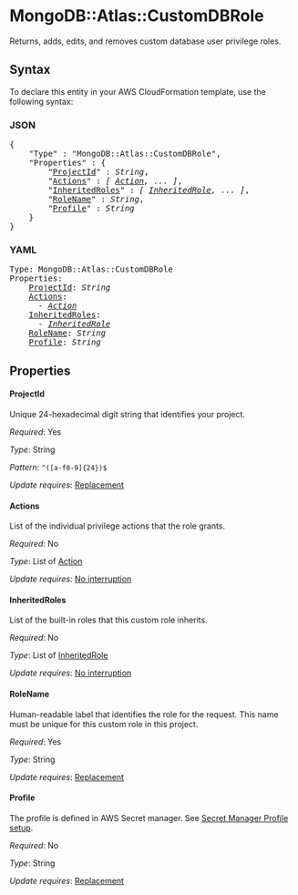 # MongoDB::Atlas::CustomDBRole

Returns, adds, edits, and removes custom database user privilege roles.

## Syntax

To declare this entity in your AWS CloudFormation template, use the following syntax:

### JSON

<pre>
{
    "Type" : "MongoDB::Atlas::CustomDBRole",
    "Properties" : {
        "<a href="#projectid" title="ProjectId">ProjectId</a>" : <i>String</i>,
        "<a href="#actions" title="Actions">Actions</a>" : <i>[ <a href="action.md">Action</a>, ... ]</i>,
        "<a href="#inheritedroles" title="InheritedRoles">InheritedRoles</a>" : <i>[ <a href="inheritedrole.md">InheritedRole</a>, ... ]</i>,
        "<a href="#rolename" title="RoleName">RoleName</a>" : <i>String</i>,
        "<a href="#profile" title="Profile">Profile</a>" : <i>String</i>
    }
}
</pre>

### YAML

<pre>
Type: MongoDB::Atlas::CustomDBRole
Properties:
    <a href="#projectid" title="ProjectId">ProjectId</a>: <i>String</i>
    <a href="#actions" title="Actions">Actions</a>: <i>
      - <a href="action.md">Action</a></i>
    <a href="#inheritedroles" title="InheritedRoles">InheritedRoles</a>: <i>
      - <a href="inheritedrole.md">InheritedRole</a></i>
    <a href="#rolename" title="RoleName">RoleName</a>: <i>String</i>
    <a href="#profile" title="Profile">Profile</a>: <i>String</i>
</pre>

## Properties

#### ProjectId

Unique 24-hexadecimal digit string that identifies your project.

_Required_: Yes

_Type_: String

_Pattern_: <code>^([a-f0-9]{24})$</code>

_Update requires_: [Replacement](https://docs.aws.amazon.com/AWSCloudFormation/latest/UserGuide/using-cfn-updating-stacks-update-behaviors.html#update-replacement)

#### Actions

List of the individual privilege actions that the role grants.

_Required_: No

_Type_: List of <a href="action.md">Action</a>

_Update requires_: [No interruption](https://docs.aws.amazon.com/AWSCloudFormation/latest/UserGuide/using-cfn-updating-stacks-update-behaviors.html#update-no-interrupt)

#### InheritedRoles

List of the built-in roles that this custom role inherits.

_Required_: No

_Type_: List of <a href="inheritedrole.md">InheritedRole</a>

_Update requires_: [No interruption](https://docs.aws.amazon.com/AWSCloudFormation/latest/UserGuide/using-cfn-updating-stacks-update-behaviors.html#update-no-interrupt)

#### RoleName

Human-readable label that identifies the role for the request. This name must be unique for this custom role in this project.

_Required_: Yes

_Type_: String

_Update requires_: [Replacement](https://docs.aws.amazon.com/AWSCloudFormation/latest/UserGuide/using-cfn-updating-stacks-update-behaviors.html#update-replacement)

#### Profile

The profile is defined in AWS Secret manager. See [Secret Manager Profile setup](../../../examples/profile-secret.yaml).

_Required_: No

_Type_: String

_Update requires_: [Replacement](https://docs.aws.amazon.com/AWSCloudFormation/latest/UserGuide/using-cfn-updating-stacks-update-behaviors.html#update-replacement)

